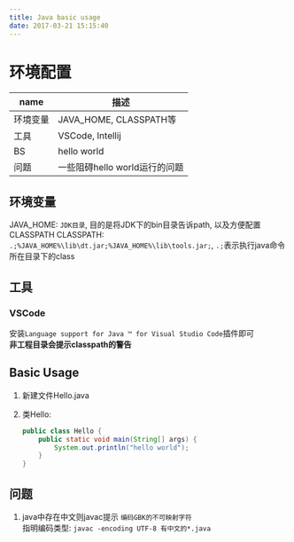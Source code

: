 ```yaml
---
title: Java basic usage
date: 2017-03-21 15:15:40
---
```

# 环境配置

|name|描述
|---|---|
|环境变量|JAVA_HOME, CLASSPATH等|
|工具|VSCode, Intellij|
|BS|hello world|
|问题|一些阻碍hello world运行的问题|

<!-- more -->

## 环境变量

JAVA_HOME: `JDK目录`, 目的是将JDK下的bin目录告诉path, 以及方便配置CLASSPATH
CLASSPATH: `.;%JAVA_HOME%\lib\dt.jar;%JAVA_HOME%\lib\tools.jar;`, `.;`表示执行java命令所在目录下的class

## 工具

### VSCode

安装`Language support for Java ™ for Visual Studio Code`插件即可  
**非工程目录会提示classpath的警告**

## Basic Usage

1. 新建文件Hello.java

2. 类Hello:
    ```java
    public class Hello {
        public static void main(String[] args) {
            System.out.println("hello world");
        }
    }
    ```

## 问题

1. java中存在中文则javac提示 `编码GBK的不可映射字符`  
    指明编码类型: `javac -encoding UTF-8 有中文的*.java`
